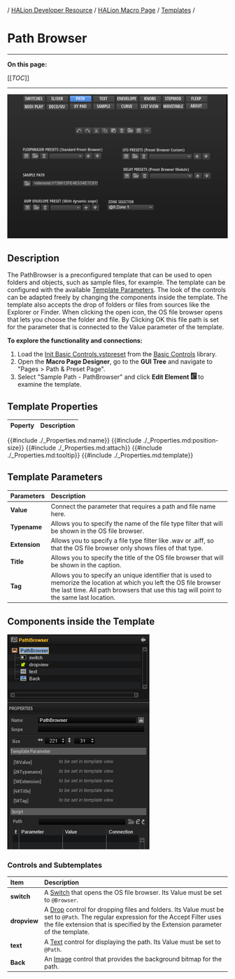 / [HALion Developer Resource](../../HALion-Developer-Resource.md) / [HALion Macro Page](./HALion-Macro-Page.md) / [Templates](./Templates.md) /

# Path Browser

---

**On this page:**

[[_TOC_]]

---

![Path](../images/Path-Page.png)

## Description

The PathBrowser is a preconfigured template that can be used to open folders and objects, such as sample files, for example. The template can be configured with the available [Template Parameters](#template-parameters). The look of the controls can be adapted freely by changing the components inside the template. The template also accepts the drop of folders or files from sources like the Explorer or Finder. When clicking the open icon, the OS file browser opens that lets you choose the folder and file. By Clicking OK this file path is set for the parameter that is connected to the Value parameter of the template.

**To explore the functionality and connections:**

1. Load the [Init Basic Controls.vstpreset](../vstpresets/Init%20Basic%20Controls.vstpreset) from the [Basic Controls](./Exploring-Templates.md#basic-controls) library.
2. Open the **Macro Page Designer**, go to the **GUI Tree** and navigate to "Pages > Path & Preset Page". 
3. Select "Sample Path - PathBrowser" and click **Edit Element** ![Edit Element](../images/EditElement.PNG) to examine the template.


## Template Properties

|Poperty|Description|
|:-|:-|
{{#include ./_Properties.md:name}}
{{#include ./_Properties.md:position-size}}
{{#include ./_Properties.md:attach}}
{{#include ./_Properties.md:tooltip}}
{{#include ./_Properties.md:template}}

## Template Parameters

|Parameters|Description|
|:-|:-|
|**Value**|Connect the parameter that requires a path and file name here.|
|**Typename**|Allows you to specify the name of the file type filter that will be shown in the OS file browser.|
|**Extension**|Allows you to specify a file type filter like .wav or .aiff, so that the OS file browser only shows files of that type.|
|**Title**|Allows you to specify the title of the OS file browser that will be shown in the caption.|
|**Tag**|Allows you to specify an unique identifier that is used to memorize the location at which you left the OS file browser the last time. All path browsers that use this tag will point to the same last location.|

## Components inside the Template

![PathBrowser Template](../images/PathBrowser-Template.PNG)

### Controls and Subtemplates

|Item|Description|
|:-|:-|
|**switch**|A [Switch](./Switch.md) that opens the OS file browser. Its Value must be set to ``@Browser``.|
|**dropview**|A [Drop](./Drop.md) control for dropping files and folders. Its Value must be set to ``@Path``. The regular expression for the Accept Filter uses the file extension that is specified by the Extension parameter of the template.|
|**text**|A [Text](./Text.md) control for displaying the path. Its Value must be set to ``@Path``.|
|**Back**|An [Image](./Image.md) control that provides the background bitmap for the path.|
